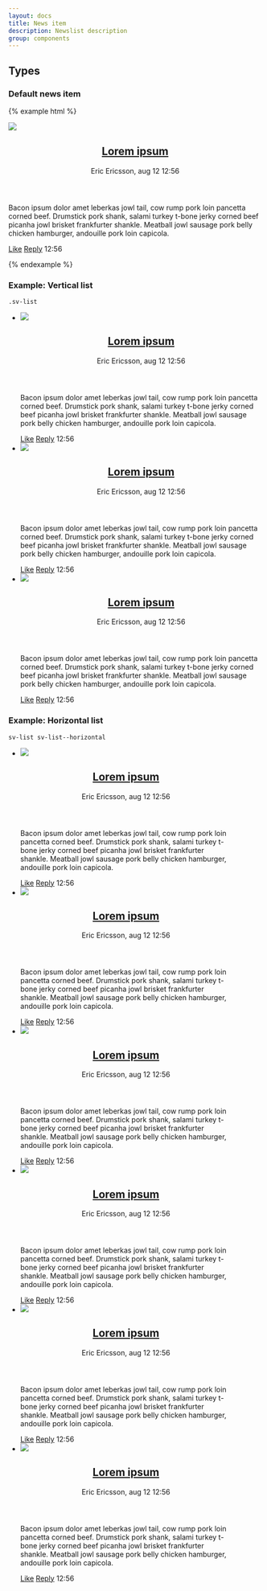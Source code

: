 ```yaml
--- 
layout: docs
title: News item
description: Newslist description
group: components
--- 
```


## Types ## 

### Default news item ### 

{% example html %}

<article class="sv-news-item">
   <div class="sv-news-item__media">
      <img src="https://unsplash.it/467/300/?blur" />
   </div>
   <header class="sv-news-item__headline">
      <div class="sv-news-item__headline__title">
         <h2 class="sv-font sv-font--title">
            <a href="#" class="sv-link sv-link--title">Lorem ipsum</a>
         </h2>
         <p class="sv-font sv-font--tagline">Eric Ericsson, aug 12 12:56</p>
      </div>
   </header>
   <section class="sv-news-item__preamble">
      <p class="sv-font">Bacon ipsum dolor amet leberkas jowl tail, cow rump pork loin pancetta corned beef. Drumstick pork shank, salami turkey
         t-bone jerky corned beef picanha jowl brisket frankfurter shankle. Meatball jowl sausage pork belly chicken hamburger,
         andouille pork loin capicola.</p>
   </section>
   <footer class="sv-news-item__footer">
      <a href="#" class="sv-link sv-link--base">Like</a>
      <i class="sv-icon--dot"></i>
      <a href="#" class="sv-link sv-link--base">Reply</a>
      <i class="sv-icon--dot"></i>
      <span class="sv-link sv-link--base">12:56</span>
   </footer>
</article>

{% endexample %} 
### Example: Vertical list ### 
`.sv-list`
   <ul class="sv-list">
      <li class="sv-list__item">
         <article class="sv-news-item">
            <div class="sv-news-item__media">
               <img src="https://unsplash.it/467/300/?blur" />
            </div>
            <header class="sv-news-item__headline">
               <div class="sv-news-item__headline__title">
                  <h2 class="sv-font sv-font--title">
                     <a href="#" class="sv-link sv-link--title">Lorem ipsum</a>
                  </h2>
                  <p class="sv-font sv-font--tagline">Eric Ericsson, aug 12 12:56</p>
               </div>
            </header>
            <div class="sv-news-item__preamble">
               <p class="sv-font">Bacon ipsum dolor amet leberkas jowl tail, cow rump pork loin pancetta corned beef. Drumstick pork shank,
                  salami turkey t-bone jerky corned beef picanha jowl brisket frankfurter shankle. Meatball jowl sausage
                  pork belly chicken hamburger, andouille pork loin capicola.</p>
            </div>
            <footer class="sv-news-item__footer">
               <a href="#" class="sv-link sv-link--base">Like</a>
               <i class="sv-icon--dot"></i>
               <a href="#" class="sv-link sv-link--base">Reply</a>
               <i class="sv-icon--dot"></i>
               <span class="sv-link sv-link--base">12:56</span>
            </footer>
         </article>
      </li>
      <li class="sv-list__item">
         <article class="sv-news-item">
            <div class="sv-news-item__media">
               <img src="https://unsplash.it/467/300/?blur" />
            </div>
            <header class="sv-news-item__headline">
               <div class="sv-news-item__headline__title">
                  <h2 class="sv-font sv-font--title">
                     <a href="#" class="sv-link sv-link--title">Lorem ipsum</a>
                  </h2>
                  <p class="sv-font sv-font--tagline">Eric Ericsson, aug 12 12:56</p>
               </div>
            </header>
            <div class="sv-news-item__preamble">
               <p class="sv-font">Bacon ipsum dolor amet leberkas jowl tail, cow rump pork loin pancetta corned beef. Drumstick pork shank,
                  salami turkey t-bone jerky corned beef picanha jowl brisket frankfurter shankle. Meatball jowl sausage
                  pork belly chicken hamburger, andouille pork loin capicola.</p>
            </div>
            <footer class="sv-news-item__footer">
               <a href="#" class="sv-link sv-link--base">Like</a>
               <i class="sv-icon--dot"></i>
               <a href="#" class="sv-link sv-link--base">Reply</a>
               <i class="sv-icon--dot"></i>
               <span class="sv-link sv-link--base">12:56</span>
            </footer>
         </article>
      </li>
      <li class="sv-list__item">
         <article class="sv-news-item">
            <div class="sv-news-item__media">
               <img src="https://unsplash.it/467/300/?blur" />
            </div>
            <header class="sv-news-item__headline">
               <div class="sv-news-item__headline__title">
                  <h2 class="sv-font sv-font--title">
                     <a href="#" class="sv-link sv-link--title">Lorem ipsum</a>
                  </h2>
                  <p class="sv-font sv-font--tagline">Eric Ericsson, aug 12 12:56</p>
               </div>
            </header>
            <div class="sv-news-item__preamble">
               <p class="sv-font">Bacon ipsum dolor amet leberkas jowl tail, cow rump pork loin pancetta corned beef. Drumstick pork shank,
                  salami turkey t-bone jerky corned beef picanha jowl brisket frankfurter shankle. Meatball jowl sausage
                  pork belly chicken hamburger, andouille pork loin capicola.</p>
            </div>
            <footer class="sv-news-item__footer">
               <a href="#" class="sv-link sv-link--base">Like</a>
               <i class="sv-icon--dot"></i>
               <a href="#" class="sv-link sv-link--base">Reply</a>
               <i class="sv-icon--dot"></i>
               <span class="sv-link sv-link--base">12:56</span>
            </footer>
         </article>
      </li>
   </ul>


### Example: Horizontal list ###
`sv-list sv-list--horizontal`
<ul class="sv-list sv-list--horizontal">
   <li class="sv-list__item" style="max-width:420px">
      <article class="sv-news-item">
         <div class="sv-news-item__media">
            <img src="https://unsplash.it/400/300/?blur" />
         </div>
         <header class="sv-news-item__headline">
            <div class="sv-news-item__headline__title">
               <h2 class="sv-font sv-font--title">
                  <a href="#" class="sv-link sv-link--title">Lorem ipsum</a>
               </h2>
               <p class="sv-font sv-font--tagline">Eric Ericsson, aug 12 12:56</p>
            </div>
         </header>
         <div class="sv-news-item__preamble">
            <p class="sv-font">Bacon ipsum dolor amet leberkas jowl tail, cow rump pork loin pancetta corned beef. Drumstick pork shank,
               salami turkey t-bone jerky corned beef picanha jowl brisket frankfurter shankle. Meatball jowl sausage
               pork belly chicken hamburger, andouille pork loin capicola.</p>
         </div>
         <footer class="sv-news-item__footer">
            <a href="#" class="sv-link sv-link--base">Like</a>
            <i class="sv-icon--dot"></i>
            <a href="#" class="sv-link sv-link--base">Reply</a>
            <i class="sv-icon--dot"></i>
            <span class="sv-link sv-link--base">12:56</span>
         </footer>
      </article>
   </li>
   <li class="sv-list__item" style="max-width:420px">
      <article class="sv-news-item">
         <div class="sv-news-item__media">
            <img src="https://unsplash.it/400/300/?blur" />
         </div>
         <header class="sv-news-item__headline">
            <div class="sv-news-item__headline__title">
               <h2 class="sv-font sv-font--title">
                  <a href="#" class="sv-link sv-link--title">Lorem ipsum</a>
               </h2>
               <p class="sv-font sv-font--tagline">Eric Ericsson, aug 12 12:56</p>
            </div>
         </header>
         <div class="sv-news-item__preamble">
            <p class="sv-font">Bacon ipsum dolor amet leberkas jowl tail, cow rump pork loin pancetta corned beef. Drumstick pork shank,
               salami turkey t-bone jerky corned beef picanha jowl brisket frankfurter shankle. Meatball jowl sausage
               pork belly chicken hamburger, andouille pork loin capicola.</p>
         </div>
         <footer class="sv-news-item__footer">
            <a href="#" class="sv-link sv-link--base">Like</a>
            <i class="sv-icon--dot"></i>
            <a href="#" class="sv-link sv-link--base">Reply</a>
            <i class="sv-icon--dot"></i>
            <span class="sv-link sv-link--base">12:56</span>
         </footer>
      </article>
   </li>
   <li class="sv-list__item" style="max-width:420px">
      <article class="sv-news-item">
         <div class="sv-news-item__media">
            <img src="https://unsplash.it/400/300/?blur" />
         </div>
         <header class="sv-news-item__headline">
            <div class="sv-news-item__headline__title">
               <h2 class="sv-font sv-font--title">
                  <a href="#" class="sv-link sv-link--title">Lorem ipsum</a>
               </h2>
               <p class="sv-font sv-font--tagline">Eric Ericsson, aug 12 12:56</p>
            </div>
         </header>
         <div class="sv-news-item__preamble">
            <p class="sv-font">Bacon ipsum dolor amet leberkas jowl tail, cow rump pork loin pancetta corned beef. Drumstick pork shank,
               salami turkey t-bone jerky corned beef picanha jowl brisket frankfurter shankle. Meatball jowl sausage
               pork belly chicken hamburger, andouille pork loin capicola.</p>
         </div>
         <footer class="sv-news-item__footer">
            <a href="#" class="sv-link sv-link--base">Like</a>
            <i class="sv-icon--dot"></i>
            <a href="#" class="sv-link sv-link--base">Reply</a>
            <i class="sv-icon--dot"></i>
            <span class="sv-link sv-link--base">12:56</span>
         </footer>
      </article>
   </li>
   <li class="sv-list__item" style="max-width:420px">
      <article class="sv-news-item">
         <div class="sv-news-item__media">
            <img src="https://unsplash.it/400/300/?blur" />
         </div>
         <header class="sv-news-item__headline">
            <div class="sv-news-item__headline__title">
               <h2 class="sv-font sv-font--title">
                  <a href="#" class="sv-link sv-link--title">Lorem ipsum</a>
               </h2>
               <p class="sv-font sv-font--tagline">Eric Ericsson, aug 12 12:56</p>
            </div>
         </header>
         <div class="sv-news-item__preamble">
            <p class="sv-font">Bacon ipsum dolor amet leberkas jowl tail, cow rump pork loin pancetta corned beef. Drumstick pork shank,
               salami turkey t-bone jerky corned beef picanha jowl brisket frankfurter shankle. Meatball jowl sausage
               pork belly chicken hamburger, andouille pork loin capicola.</p>
         </div>
         <footer class="sv-news-item__footer">
            <a href="#" class="sv-link sv-link--base">Like</a>
            <i class="sv-icon--dot"></i>
            <a href="#" class="sv-link sv-link--base">Reply</a>
            <i class="sv-icon--dot"></i>
            <span class="sv-link sv-link--base">12:56</span>
         </footer>
      </article>
   </li>
   <li class="sv-list__item" style="max-width:420px">
      <article class="sv-news-item">
         <div class="sv-news-item__media">
            <img src="https://unsplash.it/400/300/?blur" />
         </div>
         <header class="sv-news-item__headline">
            <div class="sv-news-item__headline__title">
               <h2 class="sv-font sv-font--title">
                  <a href="#" class="sv-link sv-link--title">Lorem ipsum</a>
               </h2>
               <p class="sv-font sv-font--tagline">Eric Ericsson, aug 12 12:56</p>
            </div>
         </header>
         <div class="sv-news-item__preamble">
            <p class="sv-font">Bacon ipsum dolor amet leberkas jowl tail, cow rump pork loin pancetta corned beef. Drumstick pork shank,
               salami turkey t-bone jerky corned beef picanha jowl brisket frankfurter shankle. Meatball jowl sausage
               pork belly chicken hamburger, andouille pork loin capicola.</p>
         </div>
         <footer class="sv-news-item__footer">
            <a href="#" class="sv-link sv-link--base">Like</a>
            <i class="sv-icon--dot"></i>
            <a href="#" class="sv-link sv-link--base">Reply</a>
            <i class="sv-icon--dot"></i>
            <span class="sv-link sv-link--base">12:56</span>
         </footer>
      </article>
   </li>
   <li class="sv-list__item" style="max-width:420px">
      <article class="sv-news-item">
         <div class="sv-news-item__media">
            <img src="https://unsplash.it/400/300/?blur" />
         </div>
         <header class="sv-news-item__headline">
            <div class="sv-news-item__headline__title">
               <h2 class="sv-font sv-font--title">
                  <a href="#" class="sv-link sv-link--title">Lorem ipsum</a>
               </h2>
               <p class="sv-font sv-font--tagline">Eric Ericsson, aug 12 12:56</p>
            </div>
         </header>
         <div class="sv-news-item__preamble">
            <p class="sv-font">Bacon ipsum dolor amet leberkas jowl tail, cow rump pork loin pancetta corned beef. Drumstick pork shank,
               salami turkey t-bone jerky corned beef picanha jowl brisket frankfurter shankle. Meatball jowl sausage
               pork belly chicken hamburger, andouille pork loin capicola.</p>
         </div>
         <footer class="sv-news-item__footer">
            <a href="#" class="sv-link sv-link--base">Like</a>
            <i class="sv-icon--dot"></i>
            <a href="#" class="sv-link sv-link--base">Reply</a>
            <i class="sv-icon--dot"></i>
            <span class="sv-link sv-link--base">12:56</span>
         </footer>
      </article>
   </li>
</ul>
